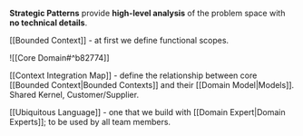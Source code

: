 **Strategic Patterns** provide **high-level analysis** of the problem space with **no technical details**.

[[Bounded Context]] - at first we define functional scopes.

![[Core Domain#^b82774]]

[[Context Integration Map]] - define the relationship between core [[Bounded Context|Bounded Contexts]] and their [[Domain Model|Models]]. Shared Kernel, Customer/Supplier.

[[Ubiquitous Language]] - one that we build with [[Domain Expert|Domain Experts]]; to be used by all team members.
